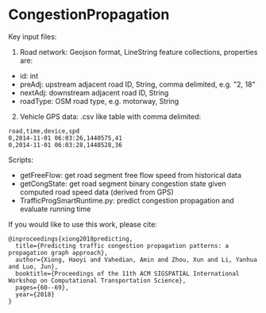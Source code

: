 # CongestionPropagation
Key input files:
1. Road network: Geojson format, LineString feature collections, properties are:
- id: int
- preAdj: upstream adjacent road ID, String, comma delimited, e.g. "2, 18"
- nextAdj: downstream adjacent road ID, String
- roadType: OSM road type, e.g. motorway, String

2. Vehicle GPS data: .csv like table with comma delimited:

```text
road,time,device,spd
0,2014-11-01 06:03:26,1440575,41
0,2014-11-01 06:03:28,1440528,36
```

Scripts:
- getFreeFlow: get road segment free flow speed from historical data
- getCongState: get road segment binary congestion state given computed road speed data (derived from GPS)
- TrafficProgSmartRuntime.py: predict congestion propagation and evaluate running time

If you would like to use this work, please cite:

```text
@inproceedings{xiong2018predicting,
  title={Predicting traffic congestion propagation patterns: a propagation graph approach},
  author={Xiong, Haoyi and Vahedian, Amin and Zhou, Xun and Li, Yanhua and Luo, Jun},
  booktitle={Proceedings of the 11th ACM SIGSPATIAL International Workshop on Computational Transportation Science},
  pages={60--69},
  year={2018}
}
```